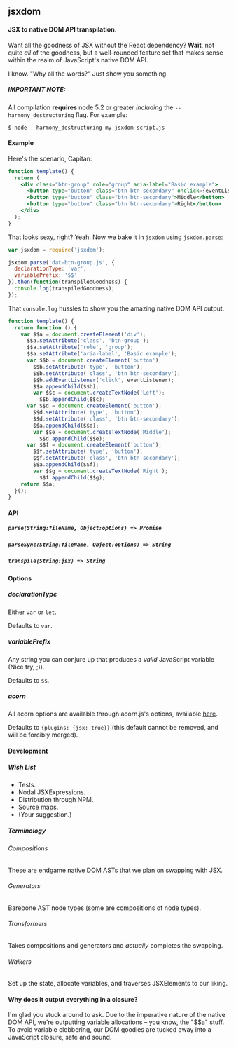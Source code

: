 ## jsxdom
#### JSX to native DOM API transpilation.
Want all the goodness of JSX without the React dependency?
**Wait**, not quite _all_ of the goodness, but a well-rounded feature set that makes sense within the realm of JavaScript's native DOM API.

I know. "Why all the words?" Just show you something.
##### IMPORTANT NOTE:
All compilation **requires** node 5.2 or greater _including_ the `--harmony_destructuring` flag. For example:
```
$ node --harmony_destructuring my-jsxdom-script.js
```

#### Example

Here's the scenario, Capitan:
```jsx
function template() {
  return (
    <div class="btn-group" role="group" aria-label="Basic example">
      <button type="button" class="btn btn-secondary" onclick={eventListener}>Left</button>
      <button type="button" class="btn btn-secondary">Middle</button>
      <button type="button" class="btn btn-secondary">Right</button>
    </div>
  );
}
```
That looks sexy, right? Yeah.
Now we bake it in `jsxdom` using `jsxdom.parse`:
```javascript
var jsxdom = require('jsxdom');

jsxdom.parse('dat-btn-group.js', {
  declarationType: 'var',
  variablePrefix: '$$'
}).then(function(transpiledGoodness) {
  console.log(transpiledGoodness);
});

```
That `console.log` hussles to show you the amazing native DOM API output.
```javascript
function template() {
  return function () {
    var $$a = document.createElement('div');
      $$a.setAttribute('class', 'btn-group');
      $$a.setAttribute('role', 'group');
      $$a.setAttribute('aria-label', 'Basic example');
      var $$b = document.createElement('button');
        $$b.setAttribute('type', 'button');
        $$b.setAttribute('class', 'btn btn-secondary');
        $$b.addEventListener('click', eventListener);
        $$a.appendChild($$b);
        var $$c = document.createTextNode('Left');
          $$b.appendChild($$c);
      var $$d = document.createElement('button');
        $$d.setAttribute('type', 'button');
        $$d.setAttribute('class', 'btn btn-secondary');
        $$a.appendChild($$d);
        var $$e = document.createTextNode('Middle');
          $$d.appendChild($$e);
      var $$f = document.createElement('button');
        $$f.setAttribute('type', 'button');
        $$f.setAttribute('class', 'btn btn-secondary');
        $$a.appendChild($$f);
        var $$g = document.createTextNode('Right');
          $$f.appendChild($$g);
    return $$a;
  }();
}
```
#### API

##### `parse(String:fileName, Object:options) => Promise`
##### `parseSync(String:fileName, Object:options) => String`
##### `transpile(String:jsx) => String`

#### Options
##### declarationType
Either `var` or `let`.

Defaults to `var`.
##### variablePrefix
Any string you can conjure up that produces a _valid_ JavaScript variable (Nice try, ;)).

Defaults to `$$`.
##### acorn
All acorn options are available through acorn.js's options, available [here](https://github.com/ternjs/acorn#main-parser).

Defaults to `{plugins: {jsx: true}}` (this default cannot be removed, and will be forcibly merged).
#### Development
##### Wish List
- Tests.
- Nodal JSXExpressions.
- Distribution through NPM.
- Source maps.
- (Your suggestion.)

##### Terminology
###### Compositions
These are endgame native DOM ASTs that we plan on swapping with JSX.
###### Generators
Barebone AST node types (some are compositions of node types).
###### Transformers
Takes compositions and generators and _actually_ completes the swapping.
###### Walkers
Set up the state, allocate variables, and traverses JSXElements to our liking.
#### Why does it output everything in a closure?
I'm glad you stuck around to ask. Due to the imperative nature of the native DOM API, we're outputting variable allocations – you know, the "$$a" stuff. To avoid variable clobbering, our DOM goodies are tucked away into a JavaScript closure, safe and sound.

